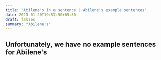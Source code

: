 ```yaml
---
title: "Abilene's in a sentence | Abilene's example sentences"
date: 2021-01-20T19:57:50+05:30
draft: falses
summary: "Abilene's"
---
```

## Unfortunately, we have no example sentences for Abilene's                 
